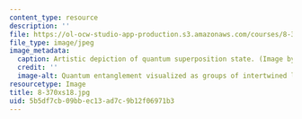 ```yaml
---
content_type: resource
description: ''
file: https://ol-ocw-studio-app-production.s3.amazonaws.com/courses/8-370x-quantum-information-science-i-spring-2018/5b5df7cb09bbec13ad7c9b12f06971b3_8-370xs18.jpg
file_type: image/jpeg
image_metadata:
  caption: Artistic depiction of quantum superposition state. (Image by Isaac Chuang.)
  credit: ''
  image-alt: Quantum entanglement visualized as groups of intertwined lines.
resourcetype: Image
title: 8-370xs18.jpg
uid: 5b5df7cb-09bb-ec13-ad7c-9b12f06971b3
---
```

